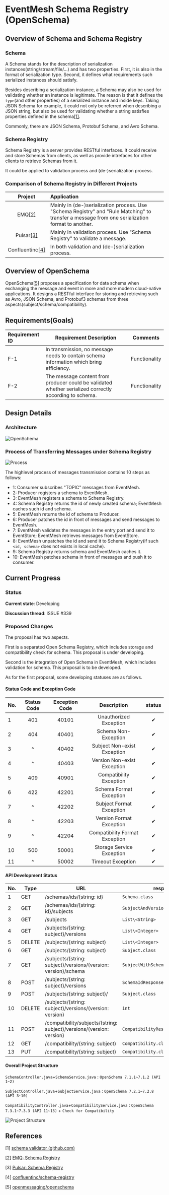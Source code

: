 # EventMesh Schema Registry (OpenSchema)

## Overview of Schema and Schema Registry

### Schema

A Schema stands for the description of serialization instances(string/stream/file/...) and has two properties. First, it is also in the format of serialization type. Second, it defines what requirements such serialized instances should satisfy.

Besides describing a serialization instance, a Schema may also be used for validating whether an instance is legitimate. The reason is that it defines the ```type```(and other properties) of a serialized instance and inside keys. Taking JSON Schema for example, it could not only be referred when describing a JSON string, but also be used for validating whether a string satisfies properties defined in the schema[[1]](#References).

Commonly, there are JSON Schema, Protobuf Schema, and Avro Schema.

### Schema Registry

Schema Registry is a server provides RESTful interfaces. It could receive and store Schemas from clients, as well as provide intrefaces for other clients to retrieve Schemas from it.

It could be applied to validation process and (de-)serialization process.

### Comparison of Schema Registry in Different Projects

Project | Application
:---: | :---
EMQ[[2]](#References) | Mainly in (de-)serialization process. Use "Schema Registry" and "Rule Matching" to transfer a message from one serialization format to another.
Pulsar[[3]](#References) | Mainly in validation process. Use "Schema Registry" to validate a message.
Confluentinc[[4]](#References) | In both validation and (de-)serialization process.

## Overview of OpenSchema

OpenSchema[[5]](#References) proposes a specification for data schema when exchanging the message and event in more and more modern cloud-native applications. It designs a RESTful interface for storing and retrieving such as Avro, JSON Schema, and Protobuf3 schemas from three aspects(subject/schema/compatibility).

## Requirements(Goals)

| Requirement ID | Requirement Description                                      | Comments      |
| :------------- | ------------------------------------------------------------ | ------------- |
| F-1            | In transmission, no message needs to contain schema information which bring efficiency. | Functionality |
| F-2            | The message content from producer could be validated whether serialized correctly according to schema. | Functionality |

## Design Details

### Architecture

![OpenSchema](/images/design-document/schema-registry-architecture.png)

### Process of Transferring Messages under Schema Registry

![Process](/images/design-document/schema-registry-process.jpg)

The highlevel process of messages transmission contains 10 steps as follows:

- 1: Consumer subscribes "TOPIC" messages from EventMesh.
- 2: Producer registers a schema to EventMesh.
- 3: EventMesh registers a schema to Schema Registry.
- 4: Schema Registry returns the id of newly created schema; EventMesh caches such id and schema.
- 5: EventMesh returns the id of schema to Producer.
- 6: Producer patches the id in front of messages and send messages to EventMesh.
- 7: EventMesh validates the messages in the entry port and send it to EventStore; EventMesh retrieves messages from EventStore.
- 8: EventMesh unpatches the id and send it to Schema Registry(if such `<id, schema>` does not exists in local cache).
- 9: Schema Registry returns schema and EventMesh caches it.
- 10: EventMesh patches schema in front of messages and push it to consumer.

## Current Progress

### Status

**Current state**: Developing

**Discussion thread**: ISSUE #339

### Proposed Changes

The proposal has two aspects.

First is a separated Open Schema Registry, which includes storage and compatibility check for schema.
This proposal is under developing.

Second is the integration of Open Schema in EventMesh, which includes validation for schema. This proposal is to be developed.

As for the first proposal, some developing statuses are as follows.

#### Status Code and Exception Code

No. | Status Code | Exception Code | Description | status
--- | :---: | :---: | :---: | :---:
1 | 401 | 40101 | Unauthorized Exception | ✔
2 | 404 | 40401 | Schema Non- Exception | ✔
3 | ^ | 40402 | Subject Non-exist Exception | ✔
4 | ^ | 40403 | Version Non-exist Exception | ✔
5 | 409 | 40901 | Compatibility Exception | ✔
6 | 422 | 42201 | Schema Format Exception | ✔
7 | ^ | 42202 | Subject Format Exception | ✔
8 | ^ | 42203 | Version Format Exception | ✔
9 | ^ | 42204 | Compatibility Format Exception | ✔
10 | 500 | 50001 | Storage Service Exception | ✔
11 | ^ | 50002 | Timeout Exception | ✔

#### API Development Status

No. | Type | URL | response | exception | code | test
--- | --- | --- | --- | --- | --- | ---
1 | GET | /schemas/ids/{string: id} | `Schema.class` | 40101\40401\50001 | ✔ | ❌
2 | GET | /schemas/ids/{string: id}/subjects | `SubjectAndVersion.class` | 40101\40401\50001 | ✔ | ❌
3 | GET | /subjects | `List\<String>` | 40101\50001 | ✔ | ❌
4 | GET | /subjects/{string: subject}/versions | `List\<Integer>` | 40101\40402\50001 | ✔ | ❌
5 | DELETE | /subjects/(string: subject) | `List\<Integer>` | 40101\40402\50001 | ✔ | ❌
6 | GET | /subjects/(string: subject) | `Subject.class` | 40101\40402\50001 | ✔ | ❌
7 | GET | /subjects/(string: subject)/versions/(version: version)/schema | `SubjectWithSchema.class` | 40101\40402\40403\50001 | ✔ | ❌
8 | POST | /subjects/(string: subject)/versions | `SchemaIdResponse.class` | 40101\40901\42201\50001\50002 | - | ❌
9 | POST | /subjects/(string: subject)/ | `Subject.class` | 40101\40901\42202\50001\50002 | ✔ | ❌
10 | DELETE | /subjects/(string: subject)/versions/(version: version) | `int` | 40101\40402\40403\40901\50001| - | ❌
11 | POST | /compatibility/subjects/(string: subject)/versions/(version: version) | `CompatibilityResultResponse.class` | 40101\40402\40403\42201\42203\50001| - | ❌
12 | GET | /compatibility/(string: subject) | `Compatibility.class` | 40101\40402\50001 | ✔ | ❌
13 | PUT | /compatibility/(string: subject) | `Compatibility.class` |  40101\40402\40901\42204\50001 | - | ❌

#### Overall Project Structure

```SchemaController.java```+```SchemaService.java``` : ```OpenSchema 7.1.1~7.1.2 (API 1~2)```

```SubjectController.java```+```SubjectService.java``` : ```OpenSchema 7.2.1~7.2.8 (API 3~10)```

```CompatibilityController.java```+```CompatibilityService.java``` : ```OpenSchema 7.3.1~7.3.3 (API 11~13)``` + ```Check for Compatibility```

![Project Structure](/images/design-document/schema-registry-project-structure.png)

## References

[1] [schema validator (github.com)](https://github.com/search?q=schema+validator)

[2] [EMQ: Schema Registry](https://www.jianshu.com/p/33e0655c642b)

[3] [Pulsar: Schema Registry](https://mp.weixin.qq.com/s/PaB66-Si00cX80py5ig5Mw)

[4] [confluentinc/schema-registry](https://github.com/confluentinc/schema-registry)

[5] [openmessaging/openschema](https://github.com/openmessaging/openschema)
